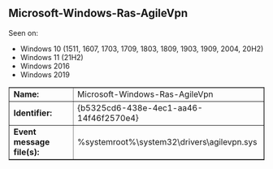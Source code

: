 ## Microsoft-Windows-Ras-AgileVpn

Seen on:
* Windows 10 (1511, 1607, 1703, 1709, 1803, 1809, 1903, 1909, 2004, 20H2)
* Windows 11 (21H2)
* Windows 2016
* Windows 2019

<table border="1" class="docutils">
  <tbody>
    <tr>
      <td><b>Name:</b></td>
      <td>Microsoft-Windows-Ras-AgileVpn</td>
    </tr>
    <tr>
      <td><b>Identifier:</b></td>
      <td>{b5325cd6-438e-4ec1-aa46-14f46f2570e4}</td>
    </tr>
    <tr>
      <td><b>Event message file(s):</b></td>
      <td>%systemroot%\system32\drivers\agilevpn.sys</td>
    </tr>
  </tbody>
</table>

&nbsp;

